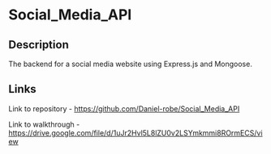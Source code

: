 # Social_Media_API

## Description 

The backend for a social media website using Express.js and Mongoose. 

## Links

Link to repository - https://github.com/Daniel-robe/Social_Media_API

Link to walkthrough - https://drive.google.com/file/d/1uJr2Hvl5L8lZU0v2LSYmkmmi8ROrmECS/view